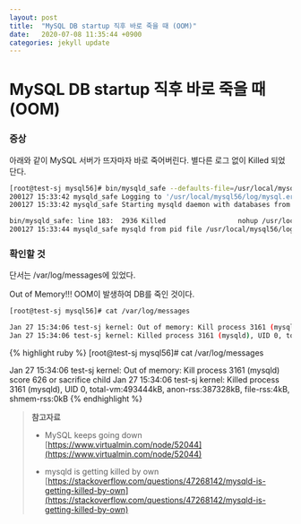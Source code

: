 ```yaml
---
layout: post
title:  "MySQL DB startup 직후 바로 죽을 때 (OOM)"
date:   2020-07-08 11:35:44 +0900
categories: jekyll update
---
```


# MySQL DB startup 직후 바로 죽을 때 (OOM)

### 증상

아래와 같이 MySQL 서버가 뜨자마자 바로 죽어버린다. 별다른 로그 없이 Killed 되었단다.

```bash
[root@test-sj mysql56]# bin/mysqld_safe --defaults-file=/usr/local/mysql56/my.cnf
200127 15:33:42 mysqld_safe Logging to '/usr/local/mysql56/log/mysql.err'.
200127 15:33:42 mysqld_safe Starting mysqld daemon with databases from /usr/local/mysql56/data

bin/mysqld_safe: line 183:  2936 Killed                  nohup /usr/local/mysql56/bin/mysqld --defaults-file=/usr/local/mysql56/my.cnf --basedir=/usr/local/mysql56 --datadir=/usr/local/mysql56/data --plugin-dir=/usr/local/mysql56/lib/plugin --user=mysql --log-error=/usr/local/mysql56/log/mysql.err --pid-file=/usr/local/mysql56/log/mysql.pid --socket=/tmp/mysql.sock < /dev/null > /dev/null 2>&1
200127 15:33:44 mysqld_safe mysqld from pid file /usr/local/mysql56/log/mysql.pid ended
```



### 확인할 것

단서는 /var/log/messages에 있었다.

Out of Memory!!! OOM이 발생하여 DB를 죽인 것이다.

```bash
[root@test-sj mysql56]# cat /var/log/messages 

Jan 27 15:34:06 test-sj kernel: Out of memory: Kill process 3161 (mysqld) score 626 or sacrifice child
Jan 27 15:34:06 test-sj kernel: Killed process 3161 (mysqld), UID 0, total-vm:493444kB, anon-rss:387328kB, file-rss:4kB, shmem-rss:0kB
```

{% highlight ruby %}
[root@test-sj mysql56]# cat /var/log/messages 

Jan 27 15:34:06 test-sj kernel: Out of memory: Kill process 3161 (mysqld) score 626 or sacrifice child
Jan 27 15:34:06 test-sj kernel: Killed process 3161 (mysqld), UID 0, total-vm:493444kB, anon-rss:387328kB, file-rss:4kB, shmem-rss:0kB
{% endhighlight %}



> **참고자료**
>
> * MySQL keeps going down [https://www.virtualmin.com/node/52044](https://www.virtualmin.com/node/52044)
>
> * mysqld is getting killed by own [https://stackoverflow.com/questions/47268142/mysqld-is-getting-killed-by-own](https://stackoverflow.com/questions/47268142/mysqld-is-getting-killed-by-own)
